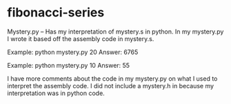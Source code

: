 # fibonacci-series

Mystery.py – Has my interpretation of mystery.s in python.
In my mystery.py I wrote it based off the assembly code in mystery.s.

Example: python mystery.py 20
Answer: 6765

Example: python mystery.py 10
Answer: 55

I have more comments about the code in my mystery.py on what I used to interpret the
assembly code. I did not include a mystery.h in because my interpretation was in python code.

